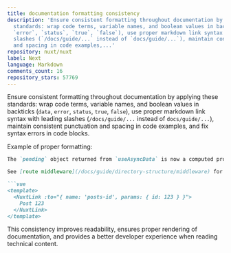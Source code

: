 ```yaml
---
title: documentation formatting consistency
description: 'Ensure consistent formatting throughout documentation by applying these
  standards: wrap code terms, variable names, and boolean values in backticks (`data`,
  `error`, `status`, `true`, `false`), use proper markdown link syntax with leading
  slashes (`/docs/guide/...` instead of `docs/guide/...`), maintain consistent punctuation
  and spacing in code examples,...'
repository: nuxt/nuxt
label: Next
language: Markdown
comments_count: 16
repository_stars: 57769
---
```


Ensure consistent formatting throughout documentation by applying these standards: wrap code terms, variable names, and boolean values in backticks (`data`, `error`, `status`, `true`, `false`), use proper markdown link syntax with leading slashes (`/docs/guide/...` instead of `docs/guide/...`), maintain consistent punctuation and spacing in code examples, and fix syntax errors in code blocks.

Example of proper formatting:
```markdown
The `pending` object returned from `useAsyncData` is now a computed property that is `true` only when `status` is also pending.

See [route middleware](/docs/guide/directory-structure/middleware) for more details.

```vue
<template>
  <NuxtLink :to="{ name: 'posts-id', params: { id: 123 } }">
    Post 123
  </NuxtLink>
</template>
```

This consistency improves readability, ensures proper rendering of documentation, and provides a better developer experience when reading technical content.